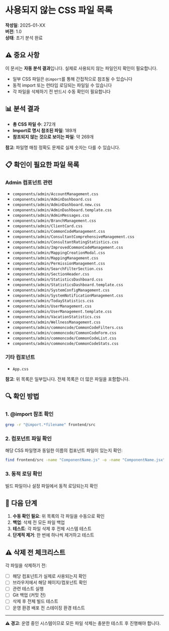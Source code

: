 # 사용되지 않는 CSS 파일 목록

**작성일**: 2025-01-XX  
**버전**: 1.0  
**상태**: 초기 분석 완료

## ⚠️ 중요 사항

이 문서는 **자동 분석 결과**입니다. 실제로 사용되지 않는 파일인지 확인이 필요합니다.

- 일부 CSS 파일은 `@import`를 통해 간접적으로 참조될 수 있습니다
- 동적 import 또는 런타임 로딩되는 파일일 수 있습니다
- 각 파일을 삭제하기 전 반드시 수동 확인이 필요합니다

## 📊 분석 결과

- **총 CSS 파일 수**: 272개
- **Import로 명시 참조된 파일**: 189개
- **참조되지 않는 것으로 보이는 파일**: 약 269개

**참고**: 파일명 매칭 정확도 문제로 실제 숫자는 다를 수 있습니다.

## 📋 확인이 필요한 파일 목록

### Admin 컴포넌트 관련
- `components/admin/AccountManagement.css`
- `components/admin/AdminDashboard.css`
- `components/admin/AdminDashboard.new.css`
- `components/admin/AdminDashboard.template.css`
- `components/admin/AdminMessages.css`
- `components/admin/BranchManagement.css`
- `components/admin/ClientCard.css`
- `components/admin/CommonCodeManagement.css`
- `components/admin/ConsultantComprehensiveManagement.css`
- `components/admin/ConsultantRatingStatistics.css`
- `components/admin/ImprovedCommonCodeManagement.css`
- `components/admin/MappingCreationModal.css`
- `components/admin/MappingManagement.css`
- `components/admin/PermissionManagement.css`
- `components/admin/SearchFilterSection.css`
- `components/admin/SectionHeader.css`
- `components/admin/StatisticsDashboard.css`
- `components/admin/StatisticsDashboard.template.css`
- `components/admin/SystemConfigManagement.css`
- `components/admin/SystemNotificationManagement.css`
- `components/admin/TodayStatistics.css`
- `components/admin/UserManagement.css`
- `components/admin/UserManagement.template.css`
- `components/admin/VacationStatistics.css`
- `components/admin/WellnessManagement.css`
- `components/admin/commoncode/CommonCodeFilters.css`
- `components/admin/commoncode/CommonCodeForm.css`
- `components/admin/commoncode/CommonCodeList.css`
- `components/admin/commoncode/CommonCodeStats.css`

### 기타 컴포넌트
- `App.css`

**참고**: 위 목록은 일부입니다. 전체 목록은 더 많은 파일을 포함합니다.

## 🔍 확인 방법

### 1. @import 참조 확인
```bash
grep -r "@import.*filename" frontend/src
```

### 2. 컴포넌트 파일 확인
해당 CSS 파일명과 동일한 이름의 컴포넌트 파일이 있는지 확인:
```bash
find frontend/src -name "ComponentName.js" -o -name "ComponentName.jsx"
```

### 3. 동적 로딩 확인
빌드 파일이나 설정 파일에서 동적 로딩되는지 확인

## 📝 다음 단계

1. **수동 확인 필요**: 위 목록의 각 파일을 수동으로 확인
2. **백업**: 삭제 전 모든 파일 백업
3. **테스트**: 각 파일 삭제 후 전체 시스템 테스트
4. **단계적 제거**: 한 번에 하나씩 제거하고 테스트

## ⚠️ 삭제 전 체크리스트

각 파일을 삭제하기 전:
- [ ] 해당 컴포넌트가 실제로 사용되는지 확인
- [ ] 브라우저에서 해당 페이지/컴포넌트 확인
- [ ] 관련 테스트 실행
- [ ] Git 백업 (커밋 전)
- [ ] 삭제 후 전체 빌드 테스트
- [ ] 운영 환경 배포 전 스테이징 환경 테스트

---

**⚠️ 경고**: 운영 중인 시스템이므로 모든 파일 삭제는 충분한 테스트 후 진행해야 합니다.

